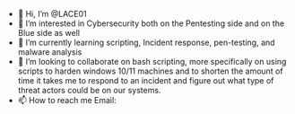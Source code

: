 - 👋 Hi, I’m @LACE01
- 👀 I’m interested in Cybersecurity both on the Pentesting side and on the Blue side as well
- 🌱 I’m currently learning scripting, Incident response, pen-testing, and malware analysis 
- 💞️ I’m looking to collaborate on bash scripting, more specifically on using scripts to harden windows 10/11 machines and to shorten the amount of time it takes me to respond to an incident and figure out what type of threat actors could be on our systems. 
- 📫 How to reach me Email:

<!---
LACE01/LACE01 is a ✨ special ✨ repository because its `README.md` (this file) appears on your GitHub profile.
You can click the Preview link to take a look at your changes.
--->
